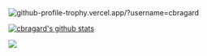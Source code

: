 <div style="margin: 1rem auto;">

![github-profile-trophy.vercel.app/?username=cbragard](https://github-profile-trophy.vercel.app/?username=cbragard)

[![cbragard's github stats](https://github-readme-stats.vercel.app/api?username=cbragard&title_color=fff&icon_color=8B959E&text_color=9f9f9f&bg_color=0E1217)](https://github.com/cbragard/cbragard)  

![](https://komarev.com/ghpvc/?username=cbragard)

</div>  
